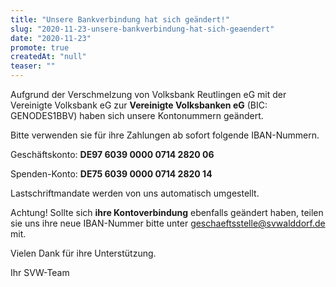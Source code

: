 ```yaml
---
title: "Unsere Bankverbindung hat sich geändert!"
slug: "2020-11-23-unsere-bankverbindung-hat-sich-geaendert"
date: "2020-11-23"
promote: true
createdAt: "null"
teaser: ""
---
```

Aufgrund der Verschmelzung von Volksbank Reutlingen eG mit der Vereinigte Volksbank eG zur **Vereinigte Volksbanken eG** (BIC: GENODES1BBV) haben sich unsere Kontonummern geändert.


Bitte verwenden sie für ihre Zahlungen ab sofort folgende IBAN-Nummern.


Geschäftskonto: **DE97 6039 0000 0714 2820 06**


Spenden-Konto: **DE75 6039 0000 0714 2820 14**


Lastschriftmandate werden von uns automatisch umgestellt.


Achtung! Sollte sich **ihre Kontoverbindung** ebenfalls geändert haben, teilen sie uns ihre neue IBAN-Nummer bitte unter geschaeftsstelle@svwalddorf.de mit.


Vielen Dank für ihre Unterstützung.


Ihr SVW-Team
